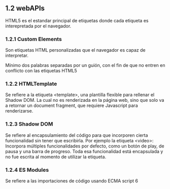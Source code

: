 ## 1.2 webAPIs

HTML5 es el estandar principal de etiquetas donde cada etiqueta es
interepretada por el navegador.

### 1.2.1 Custom Elements

Son etiquetas HTML personalizadas que el navegador es capaz de
interpretar.

Mínimo dos palabras separadas por un guión, con el fin de que no entren
en conflicto con las etiquetas HTML5

### 1.2.2 HTMLTemplate

Se refiere a la etiqueta \<template\>, una plantilla flexible para
rellenar el Shadow DOM. La cual no es renderizada en la página web, sino
que solo va a retornar un document fragment, que requiere Javascript
para renderizarse.

### 1.2.3 Shadow DOM

Se refiere al encapsulamiento del código para que incorporen cierta
funcionalidad sin tener que escribirla. Por ejemplo la etiqueta
\<video\>: Incorpora múltiples funcionalidades por defecto, como un
botón de play, de pausa y una barra de progreso. Toda esa funcionalidad
está encapsulada y no fue escrita al momento de utilizar la etiqueta.

### 1.2.4 ES Modules

Se refiere a las importaciones de código usando ECMA script 6

